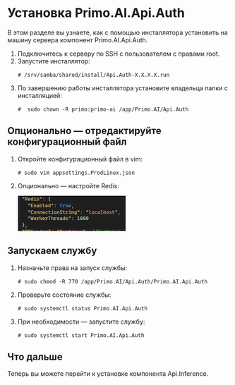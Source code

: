 # Установка Primo.AI.Api.Auth 

В этом разделе вы узнаете, как с помощью инсталлятора установить на машину сервера компонент Primo.AI.Api.Auth.

1. Подключитесь к серверу по SSH с пользователем с правами root. 
1. Запустите инсталлятор:
   ```
   # /srv/samba/shared/install/Api.Auth-X.X.X.X.run
   ```
1. По завершению работы инсталлятора установите владельца папки с инсталляцией:
   ```
   #  sudo chown -R primo:primo-ai /app/Primo.AI/Api.Auth
   ```

## Опционально — отредактируйте конфигурационный файл

1. Откройте конфигурационный файл в vim:
   ```
   # sudo vim appsettings.ProdLinux.json
   ```

1. Опционально — настройте Redis:
 
   ![](<../../../../.gitbook/assets1/primo-ai/install/auth/auth-3.png>)


## Запускаем службу

1. Назначьте права на запуск службы:
   ```
   # sudo chmod -R 770 /app/Primo.AI/Api.Auth/Primo.AI.Api.Auth
   ```
1. Проверьте состояние службы:
   ```
   # sudo systemctl status Primo.AI.Api.Auth
   ```
1. При необходимости — запустите службу:
   ```
   # sudo systemctl start Primo.AI.Api.Auth
   ```

## Что дальше

Теперь вы можете перейти к установке компонента Api.Inference.
